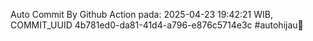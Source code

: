 Auto Commit By Github Action pada: 2025-04-23 19:42:21 WIB, COMMIT_UUID 4b781ed0-da81-41d4-a796-e876c5714e3c #autohijau🗿
